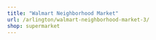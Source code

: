 ```yaml
---
title: "Walmart Neighborhood Market"
url: /arlington/walmart-neighborhood-market-3/
shop: supermarket
---
```


